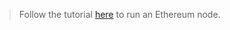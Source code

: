 >Follow the tutorial [here](https://ethereum.org/en/developers/docs/nodes-and-clients/run-a-node/) to run an Ethereum node.